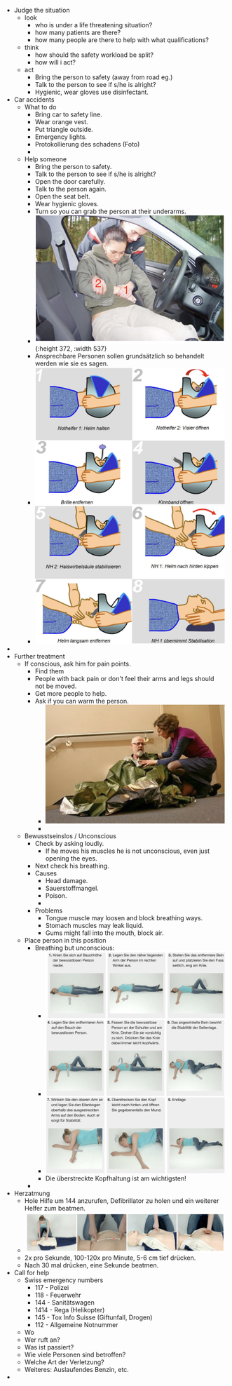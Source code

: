 - Judge the situation
	- look
		- who is under a life threatening situation?
		- how many patients are there?
		- how many people are there to help with what qualifications?
	- think
		- how should the safety workload be split?
		- how will i act?
	- act
		- Bring the person to safety (away from road eg.)
		- Talk to the person to see if s/he is alright?
		- Hygienic, wear gloves use disinfectant.
- Car accidents
	- What to do
		- Bring car to safety line.
		- Wear orange vest.
		- Put triangle outside.
		- Emergency lights.
		- Protokollierung des schadens (Foto)
		-
	- Help someone
		- Bring the person to safety.
		- Talk to the person to see if s/he is alright?
		- Open the door carefully.
		- Talk to the person again.
		- Open the seat belt.
		- Wear hygienic gloves.
		- Turn so you can grab the person at their underarms.
		- ![image.png](../assets/image_1676214438529_0.png){:height 372, :width 537}
		- Ansprechbare Personen sollen grundsätzlich so behandelt werden wie sie es sagen.
		- ![image.png](../assets/image_1676215187082_0.png)
		- ![image.png](../assets/image_1676215248160_0.png)
-
- Further treatment
	- If conscious, ask him for pain points.
		- Find them
		- People with back pain or don't feel their arms and legs should not be moved.
		- Get more people to help.
		- Ask if you can warm the person.
			- ![image.png](../assets/image_1676398060301_0.png)
			-
	- Bewusstseinslos / Unconscious
		- Check by asking loudly.
			- If he moves his muscles he is not unconscious, even just opening the eyes.
		- Next check his breathing.
		- Causes
			- Head damage.
			- Sauerstoffmangel.
			- Poison.
			-
		- Problems
			- Tongue muscle may loosen and block breathing ways.
			- Stomach muscles may leak liquid.
			- Gums might fall into the mouth, block air.
	- Place person in this position
		- Breathing but unconscious:
			- ![image.png](../assets/image_1676399390131_0.png)
			- ![image.png](../assets/image_1676399416523_0.png)
			- ![image.png](../assets/image_1676399514432_0.png)
			- Die überstreckte Kopfhaltung ist am wichtigsten!
		-
- Herzatmung
	- Hole Hilfe um 144 anzurufen, Defibrillator zu holen und ein weiterer Helfer zum beatmen.
	- ![image.png](../assets/image_1676400474221_0.png)
	- 2x pro Sekunde, 100-120x pro Minute, 5-6 cm tief drücken.
	- Nach 30 mal drücken, eine Sekunde beatmen.
- Call for help
	- Swiss emergency numbers
		- 117 - Polizei
		- 118 - Feuerwehr
		- 144 - Sanitätswagen
		- 1414 - Rega (Helikopter)
		- 145 - Tox Info Suisse (Giftunfall, Drogen)
		- 112 - Allgemeine Notnummer
	- Wo
	- Wer ruft an?
	- Was ist passiert?
	- Wie viele Personen sind betroffen?
	- Welche Art der Verletzung?
	- Weiteres: Auslaufendes Benzin, etc.
-